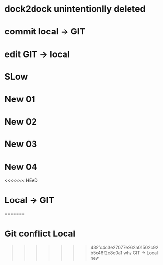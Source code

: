 # dock2dock unintentionlly deleted
# commit local -> GIT
# edit GIT -> local
# SLow
# New 01
# New 02
# New 03
# New 04
<<<<<<< HEAD
# Local -> GIT
=======
# Git conflict Local
>>>>>>> 438fc4c3e27077e262a01502c92b5c46f2c8e0a1
>>>>>>> why GIT -> Local new
